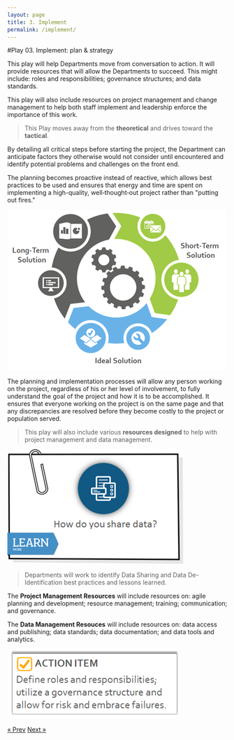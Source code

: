 ```yaml
---
layout: page
title: 3. Implement
permalink: /implement/
---
```

#Play 03. Implement: plan & strategy

This play will help Departments move from conversation to action. It will provide resources that will allow the Departments to succeed. This might include: roles and responsibilities; governance structures; and data standards.

This play will also include resources on project management and change management to help both staff implement and leadership enforce the importance of this work.

>This Play moves away from the **theoretical** and drives toward the **tactical**.

By detailing all critical steps before starting the project, the Department can anticipate factors  they otherwise would not consider until encountered and identify potential problems and challenges on the front end. 

The planning becomes proactive instead of reactive, which allows best practices to be used and ensures that energy and time are spent on implementing a high-quality, well‐thought‐out project rather than "putting out fires."

![Solutions](/assets/images/03_figure01.png "Solutions")

The planning and implementation processes will allow any person working on the project, regardless of his or her level of involvement, to fully understand the goal of the project and how it is to be accomplished. It ensures that everyone working on the project is on the same page and that any discrepancies are resolved before they become costly to the project or population served.

>This play will also include various **resources designed** to help with project management and data management. 

![How do you share data?](/assets/images/03_figure03.png "How do you share data?")
>Departments will work to identify Data Sharing and Data De-Identification best practices and lessons learned. 

The **Project Management Resources** will include resources on: agile planning and development; resource management; training; communication; and governance.  

The **Data Management Resouces** will include resources on: data access and publishing; data standards; data documentation; and data tools and analytics.

![Action Item](/assets/images/03_figure02.png "Action Item")


<!-- Pagination -->
<div class="pagination">
  <a class="pagination-item older" href="/governance">&laquo; Prev</a>
  <a class="pagination-item newer" href="/disclosure">Next &raquo;</a>
</div>

